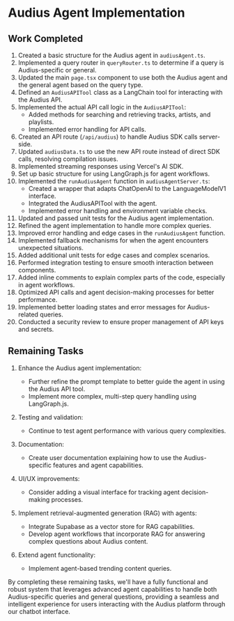 # Audius Agent Implementation

## Work Completed

1. Created a basic structure for the Audius agent in `audiusAgent.ts`.
2. Implemented a query router in `queryRouter.ts` to determine if a query is Audius-specific or general.
3. Updated the main `page.tsx` component to use both the Audius agent and the general agent based on the query type.
4. Defined an `AudiusAPITool` class as a LangChain tool for interacting with the Audius API.
5. Implemented the actual API call logic in the `AudiusAPITool`:
   - Added methods for searching and retrieving tracks, artists, and playlists.
   - Implemented error handling for API calls.
6. Created an API route (`/api/audius`) to handle Audius SDK calls server-side.
7. Updated `audiusData.ts` to use the new API route instead of direct SDK calls, resolving compilation issues.
8. Implemented streaming responses using Vercel's AI SDK.
9. Set up basic structure for using LangGraph.js for agent workflows.
10. Implemented the `runAudiusAgent` function in `audiusAgentServer.ts`:
    - Created a wrapper that adapts ChatOpenAI to the LanguageModelV1 interface.
    - Integrated the AudiusAPITool with the agent.
    - Implemented error handling and environment variable checks.
11. Updated and passed unit tests for the Audius agent implementation.
12. Refined the agent implementation to handle more complex queries.
13. Improved error handling and edge cases in the `runAudiusAgent` function.
14. Implemented fallback mechanisms for when the agent encounters unexpected situations.
15. Added additional unit tests for edge cases and complex scenarios.
16. Performed integration testing to ensure smooth interaction between components.
17. Added inline comments to explain complex parts of the code, especially in agent workflows.
18. Optimized API calls and agent decision-making processes for better performance.
19. Implemented better loading states and error messages for Audius-related queries.
20. Conducted a security review to ensure proper management of API keys and secrets.

## Remaining Tasks

1. Enhance the Audius agent implementation:
   - Further refine the prompt template to better guide the agent in using the Audius API tool.
   - Implement more complex, multi-step query handling using LangGraph.js.

2. Testing and validation:
   - Continue to test agent performance with various query complexities.

3. Documentation:
   - Create user documentation explaining how to use the Audius-specific features and agent capabilities.

4. UI/UX improvements:
   - Consider adding a visual interface for tracking agent decision-making processes.

5. Implement retrieval-augmented generation (RAG) with agents:
   - Integrate Supabase as a vector store for RAG capabilities.
   - Develop agent workflows that incorporate RAG for answering complex questions about Audius content.

6. Extend agent functionality:
   - Implement agent-based trending content queries.

By completing these remaining tasks, we'll have a fully functional and robust system that leverages advanced agent capabilities to handle both Audius-specific queries and general questions, providing a seamless and intelligent experience for users interacting with the Audius platform through our chatbot interface.